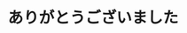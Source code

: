 ---
title: ありがとうございました
description: 非常感谢
kana: ありがとうございました
pronunciation: arigatougozaimashita
pubDate: 2024-08-21 00:00:17
lessonIndex: 5
---